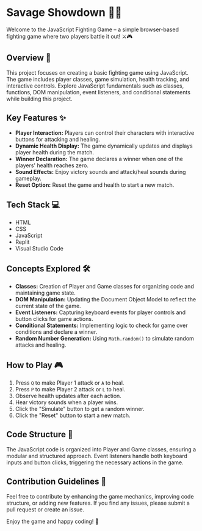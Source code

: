 # Savage Showdown 🥋💥

Welcome to the JavaScript Fighting Game – a simple browser-based fighting game where two players battle it out! ⚔️🎮

## Overview 📝

This project focuses on creating a basic fighting game using JavaScript. The game includes player classes, game simulation, health tracking, and interactive controls. Explore JavaScript fundamentals such as classes, functions, DOM manipulation, event listeners, and conditional statements while building this project.

## Key Features ✨

- **Player Interaction:** Players can control their characters with interactive buttons for attacking and healing.
- **Dynamic Health Display:** The game dynamically updates and displays player health during the match.
- **Winner Declaration:** The game declares a winner when one of the players' health reaches zero.
- **Sound Effects:** Enjoy victory sounds and attack/heal sounds during gameplay.
- **Reset Option:** Reset the game and health to start a new match.

## Tech Stack 💻

- HTML
- CSS
- JavaScript
- Replit
- Visual Studio Code

## Concepts Explored 🛠️

- **Classes:** Creation of Player and Game classes for organizing code and maintaining game state.
- **DOM Manipulation:** Updating the Document Object Model to reflect the current state of the game.
- **Event Listeners:** Capturing keyboard events for player controls and button clicks for game actions.
- **Conditional Statements:** Implementing logic to check for game over conditions and declare a winner.
- **Random Number Generation:** Using `Math.random()` to simulate random attacks and healing.

## How to Play 🎮

1. Press `Q` to make Player 1 attack or `A` to heal.
2. Press `P` to make Player 2 attack or `L` to heal.
3. Observe health updates after each action.
4. Hear victory sounds when a player wins.
5. Click the "Simulate" button to get a random winner.
6. Click the "Reset" button to start a new match.

## Code Structure 🧱

The JavaScript code is organized into Player and Game classes, ensuring a modular and structured approach. Event listeners handle both keyboard inputs and button clicks, triggering the necessary actions in the game.

## Contribution Guidelines 🤝

Feel free to contribute by enhancing the game mechanics, improving code structure, or adding new features. If you find any issues, please submit a pull request or create an issue.

Enjoy the game and happy coding! 🚀
